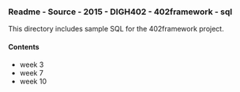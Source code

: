 ### Readme - Source - 2015 - DIGH402 - 402framework - sql

This directory includes sample SQL for the 402framework project.

#### Contents
* week 3
* week 7
* week 10